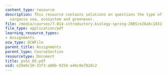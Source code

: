 ```yaml
---
content_type: resource
description: This resource contains solutions on questions the type of metabolism,
  sargasso sea, ecosystem and greenever.
file: /media/courses/7-014-introductory-biology-spring-2005/e28a6c1031f3a86b9254a46c0e782dc2_ps5s_05.pdf
file_type: application/pdf
learning_resource_types:
- Assignments
ocw_type: OCWFile
parent_title: Assignments
parent_type: CourseSection
resourcetype: Document
title: ps5s_05.pdf
uid: e28a6c10-31f3-a86b-9254-a46c0e782dc2
---
```

